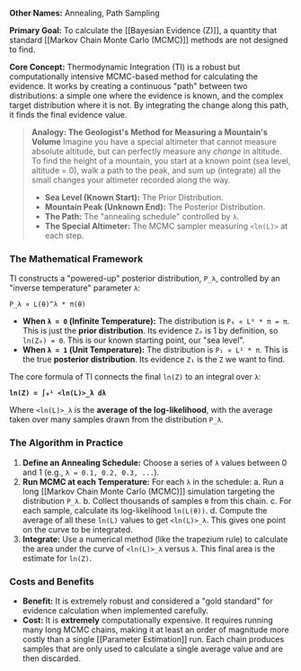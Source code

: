 
**Other Names:** Annealing, Path Sampling

**Primary Goal:** To calculate the [[Bayesian Evidence (Z)]], a quantity that standard [[Markov Chain Monte Carlo (MCMC)]] methods are not designed to find.

**Core Concept:** Thermodynamic Integration (TI) is a robust but computationally intensive MCMC-based method for calculating the evidence. It works by creating a continuous "path" between two distributions: a simple one where the evidence is known, and the complex target distribution where it is not. By integrating the change along this path, it finds the final evidence value.

> **Analogy: The Geologist's Method for Measuring a Mountain's Volume**
> Imagine you have a special altimeter that cannot measure absolute altitude, but can perfectly measure any *change* in altitude. To find the height of a mountain, you start at a known point (sea level, altitude = 0), walk a path to the peak, and sum up (integrate) all the small changes your altimeter recorded along the way.
> - **Sea Level (Known Start):** The Prior Distribution.
> - **Mountain Peak (Unknown End):** The Posterior Distribution.
> - **The Path:** The "annealing schedule" controlled by `λ`.
> - **The Special Altimeter:** The MCMC sampler measuring `<ln(L)>` at each step.

### The Mathematical Framework

TI constructs a "powered-up" posterior distribution, `P_λ`, controlled by an "inverse temperature" parameter `λ`:

`P_λ ∝ L(θ)^λ * π(θ)`

-   **When `λ = 0` (Infinite Temperature):** The distribution is `P₀ ∝ L⁰ * π = π`. This is just the **prior distribution**. Its evidence `Z₀` is 1 by definition, so `ln(Z₀) = 0`. This is our known starting point, our "sea level".
-   **When `λ = 1` (Unit Temperature):** The distribution is `P₁ ∝ L¹ * π`. This is the true **posterior distribution**. Its evidence `Z₁` is the `Z` we want to find.

The core formula of TI connects the final `ln(Z)` to an integral over `λ`:

**`ln(Z) = ∫₀¹ <ln(L)>_λ dλ`**

Where `<ln(L)>_λ` is the **average of the log-likelihood**, with the average taken over many samples drawn from the distribution `P_λ`.

### The Algorithm in Practice

1.  **Define an Annealing Schedule:** Choose a series of `λ` values between 0 and 1 (e.g., `λ = 0.1, 0.2, 0.3, ...`).
2.  **Run MCMC at each Temperature:** For each `λ` in the schedule:
    a. Run a long [[Markov Chain Monte Carlo (MCMC)]] simulation targeting the distribution `P_λ`.
    b. Collect thousands of samples `θ` from this chain.
    c. For each sample, calculate its log-likelihood `ln(L(θ))`.
    d. Compute the average of all these `ln(L)` values to get `<ln(L)>_λ`. This gives one point on the curve to be integrated.
3.  **Integrate:** Use a numerical method (like the trapezium rule) to calculate the area under the curve of `<ln(L)>_λ` versus `λ`. This final area is the estimate for `ln(Z)`.

### Costs and Benefits

-   **Benefit:** It is extremely robust and considered a "gold standard" for evidence calculation when implemented carefully.
-   **Cost:** It is **extremely** computationally expensive. It requires running many long MCMC chains, making it at least an order of magnitude more costly than a single [[Parameter Estimation]] run. Each chain produces samples that are only used to calculate a single average value and are then discarded.